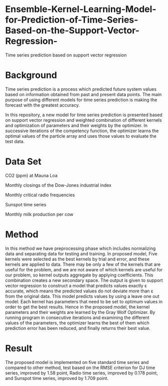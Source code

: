 # Ensemble-Kernel-Learning-Model-for-Prediction-of-Time-Series-Based-on-the-Support-Vector-Regression-
Time series prediction based on support vector regression

# Background
Time series prediction is a process which predicted future system values based on information obtained from past and present data points. 
The main purpose of using different models for time series prediction is making the forecast with the greatest accuracy.

In this repository, a new model for time series prediction is presented based on support vector regression and weighted combination of different kernels and optimization 
of parameters and their weights by the optimizer. In successive iterations of the competency function, the optimizer learns the optimal values of the particle array 
and uses those values to evaluate the test data.

# Data Set
CO2 (ppm) at Mauna Loa

Monthly closings of the Dow-Jones industrial index

Monthly critical radio frequencies

Sunspot time series

Monthly milk production per cow

# Method
In this method we have preprocessing phase which includes normalizing data and separating data for testing and training. In proposed model, Five kernels were selected as the best kernels by trial and error, and these kernels are applied to data. There may be only a few of the kernels that are useful for the problem, and we are not aware of which kernels are useful for our problem, so kernel outputs aggregate by applying coefficients. This combination creates a new secondary space. The output is given to support vector regression to construct a model that predicts values exactly ɛ accurate, which means the predicted values do not deviate more than ɛ from the original data. This model predicts values by using a leave one out model. Each kernel has parameters that need to be set to optimum values in order to get the best results. Hence in the proposed model, the kernel parameters and their weights are learned by the Gray Wolf Optimizer. By running program in consecutive iterations and examining the different values of the parameters, the optimizer learns the best of them which prediction error has been reduced, and finally returns their best value. 

# Result
The proposed model is implemented on five standard time series and compared to other method, test based on the RMSE criterion for DJ time series, improved by 1.58 point, Radio time series, improved by 0.178 point, and Sunspot time series, improved by 1.709 point.
